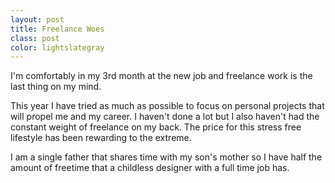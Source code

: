 ```yaml
---
layout: post
title: Freelance Woes
class: post
color: lightslategray
---
```


I'm comfortably in my 3rd month at the new job and freelance work is the last thing on my mind.

This year I have tried as much as possible to focus on personal projects that will propel me and my career. I haven't done a lot but I also haven't had the constant weight of freelance on my back. The price for this stress free lifestyle has been rewarding to the extreme.

I am a single father that shares time with my son's mother so I have half the amount of freetime that a childless designer with a full time job has. 
